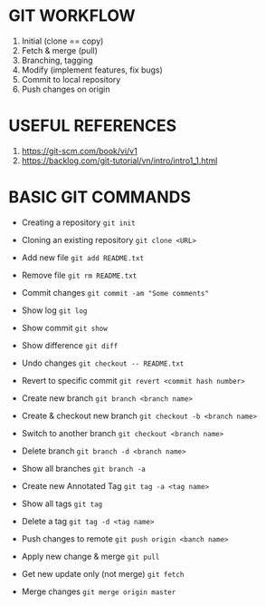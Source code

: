 # GIT WORKFLOW
1. Initial (clone == copy)
2. Fetch & merge (pull)
3. Branching, tagging
4. Modify (implement features, fix bugs)
5. Commit to local repository
6. Push changes on origin

# USEFUL REFERENCES
1. https://git-scm.com/book/vi/v1
2. https://backlog.com/git-tutorial/vn/intro/intro1_1.html

# BASIC GIT COMMANDS
- Creating a repository
``git init``

- Cloning an existing repository
``git clone <URL>``

- Add new file
``git add README.txt``

- Remove file
``git rm README.txt``

- Commit changes
``git commit -am "Some comments"``

- Show log
``git log``

- Show commit
``git show``

- Show difference
``git diff``

- Undo changes
``git checkout -- README.txt``

- Revert to specific commit
``git revert <commit hash number>``

- Create new branch
``git branch <branch name>``

- Create & checkout new branch
``git checkout -b <branch name>``

- Switch to another branch
``git checkout <branch name>``

- Delete branch
``git branch -d <branch name>``

- Show all branches
``git branch -a``

- Create new Annotated Tag
``git tag -a <tag name>``

- Show all tags
``git tag``

- Delete a tag
``git tag -d <tag name>``

- Push changes to remote
``git push origin <banch name>``

- Apply new change & merge
``git pull``

- Get new update only (not merge)
``git fetch``

- Merge changes
``git merge origin master``
